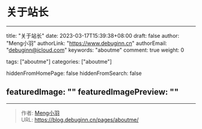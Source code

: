 # 关于站长

---
title: "关于站长"
date: 2023-03-17T15:39:38+08:00
draft: false
author: "Meng小羽"
authorLink: "https://www.debuginn.cn"
authorEmail: "debuginn@icloud.com"
keywords: "aboutme"
comment: true
weight: 0

tags: ["aboutme"]
categories: ["aboutme"]

hiddenFromHomePage: false
hiddenFromSearch: false

featuredImage: ""
featuredImagePreview: ""
---


---

> 作者: [Meng小羽](https://www.debuginn.cn)  
> URL: https://blog.debuginn.cn/pages/aboutme/  

